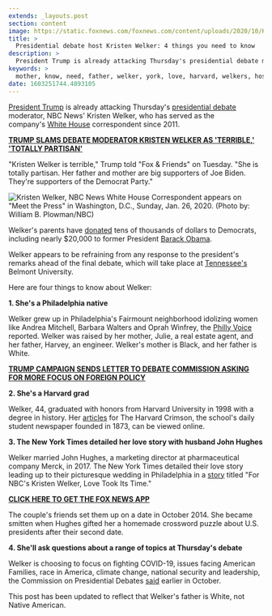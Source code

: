 ```yaml
--- 
extends: _layouts.post 
section: content 
image: https://static.foxnews.com/foxnews.com/content/uploads/2020/10/Kristen-Welker-GETTY.jpg 
title: > 
  Presidential debate host Kristen Welker: 4 things you need to know 
description: > 
  President Trump is already attacking Thursday's presidential debate moderator, NBC News' Kristen Welker, who has served as the company's White House correspondent since 2011.TRUMP SLAMS DEBATE MODERATOR KRISTEN WELKER AS 'TERRIBLE,' 'TOTALLY PARTISAN'"Kristen Welker is terrible," Trump told "Fox & Friends" on Tuesday.Welker's mother is Black, and her father is White.The New York Times detailed their love story leading up to their picturesque wedding in Philadelphia in a story titled "For NBC's Kristen Welker, Love Took Its Time."This post has been updated to reflect that Welker's father is White, not Native American. 
keywords: > 
  mother, know, need, father, welker, york, love, harvard, welkers, host, presidential, things, debate, kristen, white 
date: 1603251744.4893105 
--- 
```

<div><p class="speakable"><a href="https://www.foxnews.com/category/person/donald-trump" target="_blank">President Trump</a> is already attacking Thursday's <a href="https://www.foxnews.com/category/politics/elections/presidential-debate" target="_blank">presidential debate</a> moderator, NBC News'&#160;Kristen Welker, who has served as the company's&#160;<a href="https://www.foxnews.com/category/politics/executive/white-house" target="_blank">White House</a> correspondent since 2011.</p><p class="ad gam"></p><p class="ad gam"></p><p class="ad gam"></p><p class="speakable"><strong><a href="https://www.foxnews.com/politics/trump-slams-debate-moderator-kristen-welker" target="_blank">TRUMP SLAMS DEBATE MODERATOR KRISTEN WELKER AS 'TERRIBLE,' 'TOTALLY PARTISAN'</a></strong></p><p>"Kristen Welker is terrible," Trump told "Fox &amp; Friends" on Tuesday. "She is totally partisan. Her father and mother are big supporters of Joe Biden. They're supporters of the Democrat Party."</p><img src="https://a57.foxnews.com/static.foxnews.com/foxnews.com/content/uploads/2020/10/640/320/Kristen-Welker.jpg?ve=1&amp;tl=1" alt='Kristen Welker, NBC News White House Correspondent appears on "Meet the Press" in Washington, D.C., Sunday, Jan. 26, 2020. (Photo by: William B. Plowman/NBC)'><p>Welker's parents have <a href="https://www.foxnews.com/politics/kristen-welker-upcoming-presidential-debate-moderator-has-deep-democrat-ties" target="_blank">donated</a> tens of thousands of dollars to Democrats, including nearly $20,000 to former President <a href="https://www.foxnews.com/category/person/barack-obama" target="_blank">Barack Obama</a>.</p><p class="ad gam"></p><p>Welker appears to be refraining from any response to the president's remarks ahead of the final debate, which will take place at <a href="https://www.foxnews.com/category/us/us-regions/southeast/tennessee" target="_blank">Tennessee's</a> Belmont University.</p><p class="ad gam"></p><p>Here are four things to know about Welker:</p><p><strong>1. She's a Philadelphia native</strong></p><p class="ad gam"></p><p>Welker grew up in Philadelphia's Fairmount neighborhood idolizing women like Andrea Mitchell, Barbara Walters and Oprah Winfrey, the <a href="https://www.phillyvoice.com/kristen-welker-trump-biden-presidential-debate-moderator-philadelphia/" target="_blank">Philly Voice</a> reported. Welker was raised by her mother, Julie, a real estate agent, and her father, Harvey, an engineer. Welker's mother is Black, and her father is White.</p><p class="ad gam"></p><p><strong><a href="https://www.foxnews.com/politics/trump-campaign-letter-debate-commission-foreign-policy" target="_blank">TRUMP CAMPAIGN SENDS LETTER TO DEBATE COMMISSION ASKING FOR MORE FOCUS ON FOREIGN POLICY</a></strong></p><p class="ad gam"></p><p><strong>2. She's a Harvard grad</strong></p><p class="ad gam"></p><p>Welker, 44, graduated with honors from Harvard University in 1998 with a degree in history. Her <a href="https://www.thecrimson.com/writer/8067/Kristen__Welker/" target="_blank">articles</a> for The Harvard Crimson, the school's daily student newspaper founded in 1873, can be viewed online.&#160;</p><p><strong>3. The New York Times detailed her love story with husband John Hughes</strong></p><p>Welker married John Hughes, a marketing director at pharmaceutical company Merck, in 2017. The New York Times detailed their love story leading up to their picturesque wedding in Philadelphia in a <a href="https://www.nytimes.com/2017/03/10/fashion/weddings/for-nbcs-kristen-welker-love-took-its-time.html" target="_blank">story</a> titled "For NBC's Kristen Welker, Love Took Its Time."</p><p class="ad gam"></p><p class="ad gam"></p><p><strong><a href="https://www.foxnews.com/apps-products?pid=AppArticleLink" target="_blank">CLICK HERE TO GET THE FOX NEWS APP</a></strong></p><p>The couple's friends set them up on a date in October 2014. She became smitten when Hughes gifted her a homemade crossword puzzle about U.S. presidents after their second date.</p><p class="ad gam"></p><p><strong>4. She'll ask questions about a range of topics at Thursday's debate</strong></p><p class="ad gam"></p><p>Welker is choosing to focus on fighting COVID-19, issues facing American Families, race in America, climate change, national security and leadership, the Commission on Presidential Debates <a href="https://www.debates.org/2020/10/16/moderator-announces-topics-for-oct-22-presidential-debate/" target="_blank">said</a> earlier in October.</p><p class="ad gam"></p><p>This post has been updated to reflect that Welker's father is White, not Native American.</p></div>